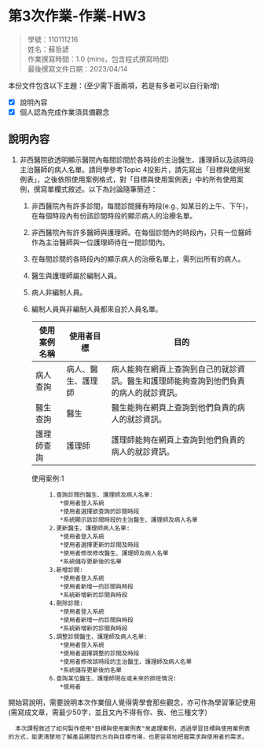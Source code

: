 # 第3次作業-作業-HW3
>
>學號：110111216
><br />
>姓名：蘇哲諺
><br />
>作業撰寫時間：1.0 (mins，包含程式撰寫時間)
><br />
>最後撰寫文件日期：2023/04/14
>

本份文件包含以下主題：(至少需下面兩項，若是有多者可以自行新增)
- [x] 說明內容
- [x] 個人認為完成作業須具備觀念

## 說明內容

1. 非西醫院欲透明顯示醫院內每間診間於各時段的主治醫生、護理師以及該時段主治醫師的病人名單。請同學參考Topic 4投影片，請先寫出「目標與使用案例表」，之後依照使用案例格式，對「目標與使用案例表」中的所有使用案例，撰寫單欄式敘述。以下為討論隨筆簡述：

   1. 非西醫院內有許多診間，每間診間擁有時段(e.g., 如某日的上午、下午)，在每個時段內有份該診間時段的顯示病人的治療名單。
   2. 非西醫院內有許多醫師與護理師。在每個診間內的時段內，只有一位醫師作為主治醫師與一位護理師待在一間診間內。
   3. 在每間診間的各時段內的顯示病人的治療名單上，需列出所有的病人。
   4. 醫生與護理師屬於編制人員。
   5. 病人非編制人員。
   6. 編制人員與非編制人員都來自於人員名單。

         | 使用案例名稱 | 使用者目標 | 目的 |
         | --- | --- | --- |
         | 病人查詢 | 病人、醫生、護理師 | 病人能夠在網頁上查詢到自己的就診資訊。醫生和護理師能夠查詢到他們負責的病人的就診資訊。 |
         | 醫生查詢 | 醫生 | 醫生能夠在網頁上查詢到他們負責的病人的就診資訊。 |
         | 護理師查詢 | 護理師 | 護理師能夠在網頁上查詢到他們負責的病人的就診資訊。 |


         使⽤案例:1

               1.查詢診間的醫⽣、護理師及病⼈名單:
                  *使⽤者登入系統
                  *使⽤者選擇欲查詢的診間時段
                  *系統顯⽰該診間時段的主治醫⽣、護理師及病⼈名單
               2.更新醫⽣、護理師病⼈名單:
                  *使⽤者登入系統
                  *使⽤者選擇更新的診間及時段
                  *使⽤者修改修改醫⽣、護理師及病⼈名單
                  *系統儲存更新後的名單
               3.新增診間:
                  *使⽤者登入系統
                  *使⽤者新增⼀的診間與時段
                  *系統新增新的診間與時段
               4.刪除診間:
                  *使⽤者登入系統
                  *使⽤者新增⼀的診間與時段
                  *系統新增新的診間與時段
               5.調整診間醫⽣、護理師及病⼈名單:
                  *使⽤者登入系統
                  *使⽤者選擇調整的診間及時段
                  *使⽤者修改該時段的主治醫⽣、護理師及病⼈名單
                  *系統儲存更新後的名單
               6.查詢某位醫⽣、護理師現在或未來的排班情況:
                  *使⽤者



開始寫說明，需要說明本次作業個人覺得需學會那些觀念，亦可作為學習筆記使用 (需寫成文章，需最少50字，並且文內不得有你、我、他三種文字)

      本次課程敘述了如何製作使用"目標與使用案例表"來處理案例，透過學習目標與使用案例表的方式，能更清楚地了解產品開發的方向與目標市場，也更容易地把握需求與使用者的需求。